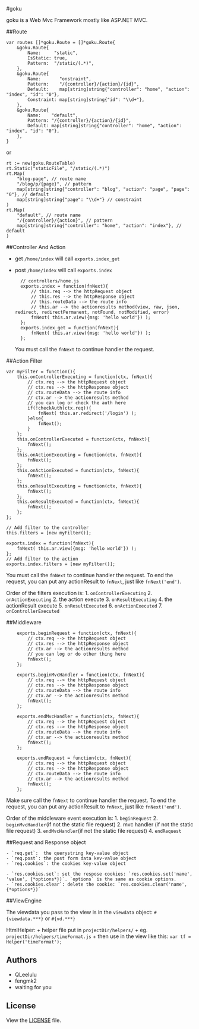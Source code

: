 #goku

  goku is a Web Mvc Framework mostly like ASP.NET MVC.

##Route
    
    var routes []*goku.Route = []*goku.Route{
        &goku.Route{
            Name:     "static",
            IsStatic: true,
            Pattern:  "/static/(.*)",
        },
        &goku.Route{
            Name:       "onstraint",
            Pattern:    "/{controller}/{action}/{id}",
            Default:    map[string]string{"controller": "home", "action": "index", "id": "0"},
            Constraint: map[string]string{"id": "\\d+"},
        },
        &goku.Route{
            Name:    "default",
            Pattern: "/{controller}/{action}/{id}",
            Default: map[string]string{"controller": "home", "action": "index", "id": "0"},
        },
    }

or

    rt := new(goku.RouteTable)
    rt.Static("staticFile", "/static/(.*)")
    rt.Map(
        "blog-page", // route name
        "/blog/p/{page}", // pattern
        map[string]string{"controller": "blog", "action": "page", "page": "0"}, // default
        map[string]string{"page": "\\d+"} // constraint
    )
    rt.Map(
        "default", // route name
        "/{controller}/{action}", // pattern
        map[string]string{"controller": "home", "action": "index"}, // default
    )

##Controller And Action

+ get  `/home/index` will call `exports.index_get`
+ post `/home/index` will call `exports.index`

        // controllers/home.js
        exports.index = function(fnNext){
            // this.req --> the httpRequest object
            // this.res --> the httpResponse object
            // this.routeData --> the route info
            // this.ar --> the actionresults method(view, raw, json, redirect, redirectPermanent, notFound, notModified, error)
            fnNext( this.ar.view({msg: 'hello world'}) );
        };
        exports.index_get = function(fnNext){
            fnNext( this.ar.view({msg: 'hello world'}) );
        };

  You must call the `fnNext` to continue handler the request.


##Action Filter

    var myFilter = function(){
        this.onControllerExecuting = function(ctx, fnNext){
            // ctx.req --> the httpRequest object
            // ctx.res --> the httpResponse object
            // ctx.routeData --> the route info
            // ctx.ar --> the actionresults method
            // you can log or check the auth here
            if(!checkAuth(ctx.req)){
                fnNext( this.ar.redirect('/login') );
            }else{
                fnNext();
            }
        };
        this.onControllerExecuted = function(ctx, fnNext){
            fnNext();
        };
        this.onActionExecuting = function(ctx, fnNext){
            fnNext();
        };
        this.onActionExecuted = function(ctx, fnNext){
            fnNext();
        };
        this.onResultExecuting = function(ctx, fnNext){
            fnNext();
        };
        this.onResultExecuted = function(ctx, fnNext){
            fnNext();
        };
    };
    
    // Add filter to the controller
    this.filters = [new myFilter()];
    
    exports.index = function(fnNext){
        fnNext( this.ar.view({msg: 'hello world'}) );
    };
    // Add filter to the action
    exports.index.filters = [new myFilter()];
  
  You must call the `fnNext` to continue handler the request. To end the request, you can put any actionResult to `fnNext`, just like `fnNext('end')`.
  
  Order of the filters execution is:
    1. `onControllerExecuting`
    2. `onActionExecuting`
    2.  the action execute
    3. `onResultExecuting`
    4.  the actionResult execute
    5. `onResultExecuted`
    6. `onActionExecuted`
    7. `onControllerExecuted`



##Middleware

        exports.beginRequest = function(ctx, fnNext){
            // ctx.req --> the httpRequest object
            // ctx.res --> the httpResponse object
            // ctx.ar --> the actionresults method
            // you can log or do other thing here
            fnNext();
        };
        
        exports.beginMvcHandler = function(ctx, fnNext){
            // ctx.req --> the httpRequest object
            // ctx.res --> the httpResponse object
            // ctx.routeData --> the route info
            // ctx.ar --> the actionresults method
            fnNext();
        };
        
        exports.endMvcHandler = function(ctx, fnNext){
            // ctx.req --> the httpRequest object
            // ctx.res --> the httpResponse object
            // ctx.routeData --> the route info
            // ctx.ar --> the actionresults method
            fnNext();
        };
        
        exports.endRequest = function(ctx, fnNext){
            // ctx.req --> the httpRequest object
            // ctx.res --> the httpResponse object
            // ctx.routeData --> the route info
            // ctx.ar --> the actionresults method
            fnNext();
        };
        
  Make sure call the `fnNext` to continue handler the request. To end the request, you can put any actionResult to `fnNext`, just like `fnNext('end')`.

  Order of the middleware event execution is:
    1. `beginRequest`
    2. `beginMvcHandler`(if not the static file request)
    2.    mvc handler (if not the static file request)
    3. `endMvcHandler`(if not the static file request)
    4. `endRequest`

##Request and Response object

    - `req.get`:  the querystring key-value object
    - `req.post`: the post form data kev-value object
    - `req.cookies`: the cookies key-value object
    
    - `res.cookies.set`: set the respose cookies: `res.cookies.set('name', 'value', {*options*})`. `options` is the same as cookie options.
    - `res.cookies.clear`: delete the cookie: `res.cookies.clear('name', {*options*})`

##ViewEngine

  The viewdata you pass to the view is in the `viewdata` object:
  `#{viewdata.***}` or `#{vd.***}`
  
  HtmlHelper: 
    + helper file put in `projectDir/helpers/`
    + eg. `projectDir/helpers/timeFormat.js`
    + then use in the view like this: `var tf = Helper('timeFormat');`  
  
  
## Authors

 - QLeelulu
 - fengmk2
 - waiting for you


## License

View the [LICENSE](https://github.com/senchalabs/connect/blob/master/LICENSE) file.